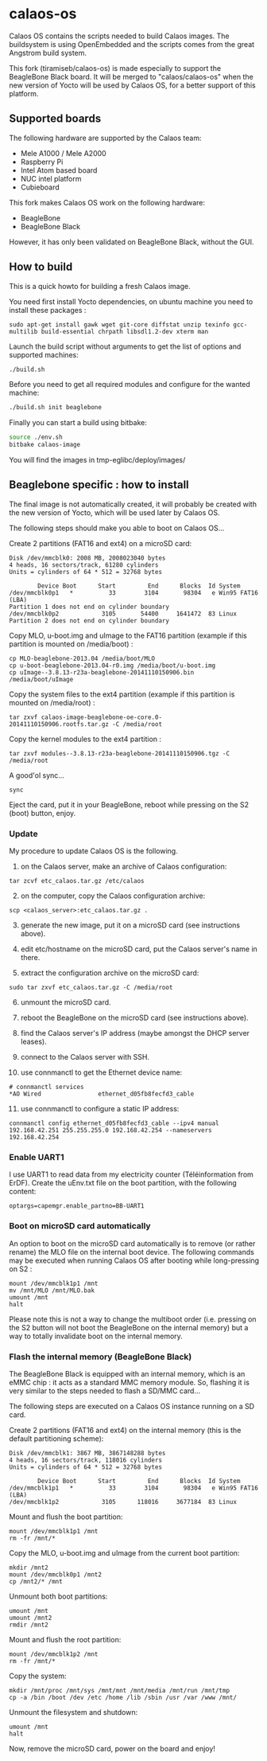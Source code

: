 calaos-os
=========

Calaos OS contains the scripts needed to build Calaos images. The buildsystem is using OpenEmbedded and the scripts comes from the great Angstrom build system.

This fork (tiramiseb/calaos-os) is made especially to support the BeagleBone Black board. It will be merged to "calaos/calaos-os" when the new version of Yocto will be used by Calaos OS, for a better support of this platform.


Supported boards
----------------

The following hardware are supported by the Calaos team:
- Mele A1000 / Mele A2000
- Raspberry Pi
- Intel Atom based board
- NUC intel platform
- Cubieboard

This fork makes Calaos OS work on the following hardware:
- BeagleBone
- BeagleBone Black

However, it has only been validated on BeagleBone Black, without the GUI.

How to build
------------

This is a quick howto for building a fresh Calaos image.

You need first install Yocto dependencies, on ubuntu machine you need to install these packages : 
```
sudo apt-get install gawk wget git-core diffstat unzip texinfo gcc-multilib build-essential chrpath libsdl1.2-dev xterm man
```

Launch the build script without arguments to get the list of options and supported machines:
```bash
./build.sh
```

Before you need to get all required modules and configure for the wanted machine:
```bash
./build.sh init beaglebone
```

Finally you can start a build using bitbake:
```bash
source ./env.sh
bitbake calaos-image
```

You will find the images in tmp-eglibc/deploy/images/

Beaglebone specific : how to install
------------------------------------

The final image is not automatically created, it will probably be created with the new version of Yocto, which will be used later by Calaos OS.

The following steps should make you able to boot on Calaos OS...

Create 2 partitions (FAT16 and ext4) on a microSD card:
```
Disk /dev/mmcblk0: 2008 MB, 2008023040 bytes
4 heads, 16 sectors/track, 61280 cylinders
Units = cylinders of 64 * 512 = 32768 bytes

        Device Boot      Start         End      Blocks  Id System
/dev/mmcblk0p1   *          33        3104       98304   e Win95 FAT16 (LBA)
Partition 1 does not end on cylinder boundary
/dev/mmcblk0p2            3105       54400     1641472  83 Linux
Partition 2 does not end on cylinder boundary
```

Copy MLO, u-boot.img and uImage to the FAT16 partition (example if this partition is mounted on /media/boot) :
```
cp MLO-beaglebone-2013.04 /media/boot/MLO
cp u-boot-beaglebone-2013.04-r0.img /media/boot/u-boot.img
cp uImage--3.8.13-r23a-beaglebone-20141110150906.bin /media/boot/uImage
```

Copy the system files to the ext4 partition (example if this partition is mounted on /media/root) :
```
tar zxvf calaos-image-beaglebone-oe-core.0-20141110150906.rootfs.tar.gz -C /media/root
```

Copy the kernel modules to the ext4 partition :
```
tar zxvf modules--3.8.13-r23a-beaglebone-20141110150906.tgz -C /media/root
```

A good'ol sync...
```
sync
```

Eject the card, put it in your BeagleBone, reboot while pressing on the S2 (boot) button, enjoy.

### Update

My procedure to update Calaos OS is the following.

1. on the Calaos server, make an archive of Calaos configuration:
```
tar zcvf etc_calaos.tar.gz /etc/calaos
```

2. on the computer, copy the Calaos configuration archive:
```
scp <calaos_server>:etc_calaos.tar.gz .
```

3. generate the new image, put it on a microSD card (see instructions above).

4. edit etc/hostname on the microSD card, put the Calaos server's name in there.

5. extract the configuration archive on the microSD card:
```
sudo tar zxvf etc_calaos.tar.gz -C /media/root
```

6. unmount the microSD card.

7. reboot the BeagleBone on the microSD card (see instructions above).

8. find the Calaos server's IP address (maybe amongst the DHCP server leases).

9. connect to the Calaos server with SSH.

10. use connmanctl to get the Ethernet device name:
```
# connmanctl services
*AO Wired                ethernet_d05fb8fecfd3_cable
```

11. use connmanctl to configure a static IP address:
```
connmanctl config ethernet_d05fb8fecfd3_cable --ipv4 manual 192.168.42.251 255.255.255.0 192.168.42.254 --nameservers 192.168.42.254
```

### Enable UART1

I use UART1 to read data from my electricity counter (Téléinformation from ErDF). Create the uEnv.txt file on the boot partition, with the following content:
```
optargs=capemgr.enable_partno=BB-UART1
```

### Boot on microSD card automatically

An option to boot on the microSD card automatically is to remove (or rather rename) the MLO file on the internal boot device. The following commands may be executed when running Calaos OS after booting while long-pressing on S2 :
```
mount /dev/mmcblk1p1 /mnt
mv /mnt/MLO /mnt/MLO.bak
umount /mnt
halt
```

Please note this is not a way to change the multiboot order (i.e. pressing on the S2 button will not boot the BeagleBone on the internal memory) but a way to totally invalidate boot on the internal memory.

### Flash the internal memory (BeagleBone Black)

The BeagleBone Black is equipped with an internal memory, which is an eMMC chip : it acts as a standard MMC memory module. So, flashing it is very similar to the steps needed to flash a SD/MMC card...

The following steps are executed on a Calaos OS instance running on a SD card.

Create 2 partitions (FAT16 and ext4) on the internal memory (this is the default partitioning scheme):
```
Disk /dev/mmcblk1: 3867 MB, 3867148288 bytes
4 heads, 16 sectors/track, 118016 cylinders
Units = cylinders of 64 * 512 = 32768 bytes

        Device Boot      Start         End      Blocks  Id System
/dev/mmcblk1p1   *          33        3104       98304   e Win95 FAT16 (LBA)
/dev/mmcblk1p2            3105      118016     3677184  83 Linux
```

Mount and flush the boot partition:
```
mount /dev/mmcblk1p1 /mnt
rm -fr /mnt/*
```

Copy the MLO, u-boot.img and uImage from the current boot partition:
```
mkdir /mnt2
mount /dev/mmcblk0p1 /mnt2
cp /mnt2/* /mnt
```

Unmount both boot partitions:
```
umount /mnt
umount /mnt2
rmdir /mnt2
```

Mount and flush the root partition:
```
mount /dev/mmcblk1p2 /mnt
rm -fr /mnt/*
```

Copy the system:
```
mkdir /mnt/proc /mnt/sys /mnt/mnt /mnt/media /mnt/run /mnt/tmp
cp -a /bin /boot /dev /etc /home /lib /sbin /usr /var /www /mnt/
```

Unmount the filesystem and shutdown:
```
umount /mnt
halt
```

Now, remove the microSD card, power on the board and enjoy!
